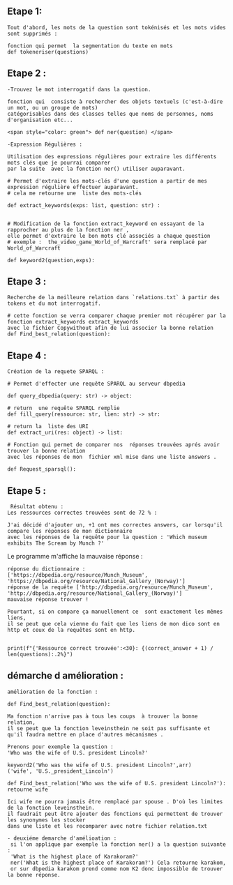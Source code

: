 
## Etape 1: 

    Tout d'abord, les mots de la question sont tokénisés et les mots vides sont supprimés :

    fonction qui permet  la segmentation du texte en mots
    def tokeneriser(questions)

  ## Etape 2 : 
    -Trouvez le mot interrogatif dans la question.

    fonction qui  consiste à rechercher des objets textuels (c'est-à-dire un mot, ou un groupe de mots)  
    catégorisables dans des classes telles que noms de personnes, noms d'organisation etc...   
    
    <span style="color: green"> def ner(question) </span>

    -Expression Régulières :

    Utilisation des expressions régulières pour extraire les différents mots clés que je pourrai comparer
    par la suite  avec la fonction ner() utiliser auparavant.

    # Permet d'extraire les mots-clés d'une question a partir de mes expression régulière effectuer auparavant.
    # cela me retourne une  liste des mots-clés

    def extract_keywords(exps: list, question: str) :


    # Modification de la fonction extract_keyword en essayant de la rapprocher au plus de la fonction ner ,
    elle permet d'extraire le bon mots clé associés a chaque question 
    # exemple :  the_video_game_World_of_Warcraft' sera remplacé par  World_of_Warcraft

    def keyword2(question,exps):

 ## Etape 3 :  
    Recherche de la meilleure relation dans `relations.txt` à partir des tokens et du mot interrogatif.

    # cette fonction se verra comparer chaque premier mot récupérer par la fonction extract_keywords extract_keywords 
    avec le fichier Copywithout afin de lui associer la bonne relation 
    def Find_best_relation(question): 


 ## Etape 4 : 
    Création de la requete SPARQL :

    # Permet d'effecter une requête SPARQL au serveur dbpedia

    def query_dbpedia(query: str) -> object:

    # return  une requête SPARQL remplie
    def fill_query(ressource: str, lien: str) -> str:

    # return la  liste des URI 
    def extract_uri(res: object) -> list:

    # Fonction qui permet de comparer nos  réponses trouvées aprés avoir trouver la bonne relation  
    avec les réponses de mon  fichier xml mise dans une liste answers .

    def Request_sparsql():

 ## Etape 5 : 
     Résultat obtenu :
    Les ressources correctes trouvées sont de 72 % :

    J'ai décidé d'ajouter un, +1 ont mes correctes answers, car lorsqu'il compare les réponses de mon dictionnaire 
    avec les réponses de la requête pour la question : 'Which museum exhibits The Scream by Munch ?'

Le programme m'affiche la mauvaise réponse : 

    réponse du dictionnaire : ['https://dbpedia.org/resource/Munch_Museum', 'https://dbpedia.org/resource/National_Gallery_(Norway)']  
    réponse de la requête ['http://dbpedia.org/resource/Munch_Museum', 'http://dbpedia.org/resource/National_Gallery_(Norway)']
    mauvaise réponse trouver !

    Pourtant, si on compare ça manuellement ce  sont exactement les mêmes liens, 
    il se peut que cela vienne du fait que les liens de mon dico sont en http et ceux de la requêtes sont en http.
    
    
    print(f"{'Ressource correct trouvée':<30}: {(correct_answer + 1) / len(questions):.2%}")


## démarche d amélioration : 

    amélioration de la fonction : 

    def Find_best_relation(question): 

    Ma fonction n'arrive pas à tous les coups  à trouver la bonne relation, 
    il se peut que la fonction leveinsthein ne soit pas suffisante et qu'il faudra mettre en place d'autres mécanismes . 

    Prenons pour exemple la question : 
    'Who was the wife of U.S. president Lincoln?'

    keyword2('Who was the wife of U.S. president Lincoln?',arr)
    ('wife', 'U.S._president_Lincoln')

    def Find_best_relation('Who was the wife of U.S. president Lincoln?'): retourne wife

    Ici wife ne pourra jamais être remplacé par spouse . D'où les limites de la fonction leveinsthein.
    il faudrait peut être ajouter des fonctions qui permettent de trouver les synonymes les stocker
    dans une liste et les recomparer avec notre fichier relation.txt

    - deuxiéme demarche d'amélioation :
     si l'on applique par exemple la fonction ner() a la question suivante : 
     'What is the highest place of Karakoram?'
     ner('What is the highest place of Karakoram?') Cela retourne karakom, 
     or sur dbpedia karakom prend comme nom K2 donc impossible de trouver la bonne réponse.
    
    

    









